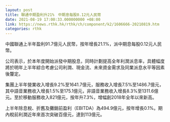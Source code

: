 ```yaml
---
layout: post
title: 聯通中期盈利升21%　中期息每股0.12元人民幣
date: 2021-08-19 17:00:33.000000000 +08:00
link: https://news.rthk.hk/rthk/ch/component/k2/1606666-20210819.htm
categories: rthk
---
```


中國聯通上半年盈利91.7億元人民幣，按年增長21.1%，派中期息每股0.12元人民幣。

公司表示，於本年度開始派發中期股息，同時計劃提高全年利潤派息率，具體幅度將於明年上半年綜合考慮公司利潤、現金流、未來資金需求及同業派息水平等因素後釐定。

集團上半年營業收入增長9.2%至1641.7億元，服務收入增長7.5%至1486.7億元，其中語音業務收入增長1.5%至175.1億元，非語音業務收入增長8.3%至1311.6億元。至於移動服務收入821億元，按年升7.3%，增幅創2018年全年以來新高。

上半年除息稅、折舊及攤銷前盈利（EBITDA）為494.9億元，按年增長0.1%。期內稅前利潤近年來首次突破百億元，達到113億元。
